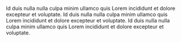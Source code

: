 <ul>
    <m-list-item icon-name="delete">Id duis nulla nulla culpa minim ullamco quis Lorem incididunt et dolore excepteur et voluptate.</m-list-item>
    <m-list-item icon-name="delete">Id duis nulla nulla culpa minim ullamco quis Lorem incididunt et dolore excepteur et voluptate.</m-list-item>
    <m-list-item icon-name="delete">Id duis nulla nulla culpa minim ullamco quis Lorem incididunt et dolore excepteur et voluptate.</m-list-item>
</ul>
